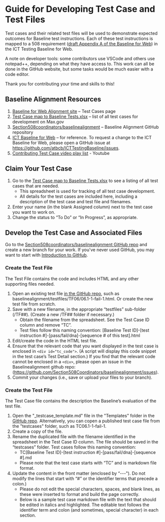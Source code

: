 # Guide for Developing Test Case and Test Files
Test cases and their related test files will be used to demonstrate expected outcomes for Baseline test instructions.  Each of these test instructions is mapped to a 508 requirement ([draft Appendix A of the Baseline for Web](https://federalist-78ccea55-7a06-447c-aabf-bd620b207b74.app.cloud.gov/preview/atbcb/icttestingbaseline/nextupdateafter301/AppendixA/)) in the ICT Testing Baseline for Web. 

A note on developer tools: some contributors use VSCode and others use notepad++, depending on what they have access to. This work can all be done in the GitHub website, but some tasks would be much easier with a code editor.  

Thank you for contributing your time and skills to this!

## Baseline Alignment Resources
1. [Baseline for Web Alignment site](https://section508coordinators.github.io/baselinealignment/testcases.html) – Test Cases page
2. [Test Case map to Baseline Tests.xlsx](https://documents.max.gov/community-pages/_layouts/15/WopiFrame2.aspx?sourcedoc=%7b8C6CC728-95D2-4E54-826D-3CA97A7BCCA0%7d&action=edit) – list of all test cases for development on Max.gov
3. [Section508coordinators/baselinealignment](https://github.com/Section508Coordinators/baselinealignment) – Baseline Alignment GitHub repository
4. [ICT Baseline for Web](https://ictbaseline.access-board.gov/) – for reference. To request a change to the ICT Baseline for Web, please open a GitHub issue at <https://github.com/atbcb/ICTTestingBaseline/issues>.
5. [Contributing Test Case video play list](https://www.youtube.com/playlist?list=PLaqerowLitKmBu1MkZcJhu-VHmTBaDJho) - Youtube

## Claim Your Test Case
1. Go to the [Test Case map to Baseline Tests.xlsx](https://documents.max.gov/community-pages/_layouts/15/WopiFrame2.aspx?sourcedoc=%7b8C6CC728-95D2-4E54-826D-3CA97A7BCCA0%7d&action=edit) to see a listing of all test cases that are needed.
   - This spreadsheet is used for tracking of all test case development. 
   - All details for the test cases are included here, including a description of the test case and test file and filenames.
2. Enter your name (in the blank Assigned column) next to the test case you want to work on.
3. Change the status to “To Do” or “In Progress”, as appropriate.

## Develop the Test Case and Associated Files
Go to the [Section508coordinators/baselinealignment GitHub repo](https://github.com/Section508Coordinators/baselinealignment) and create a new branch for your work. If you've never used GitHub, you may want to start with [Introduction to GitHub](https://lab.github.com/githubtraining/introduction-to-github).

### Create the Test File
The Test File contains the code and includes HTML and any other supporting files needed.
1. Open an existing test file [in the GitHub repo](https://github.com/Section508Coordinators/baselinealignment), such as baselinealignment/testfiles/TF06/06.1-1-fail-1.html. Or create the new test file from scratch.
2. Save with a new filename, in the appropriate “testfiles” sub-folder (/TF##).  (Create a new /TF## folder if necessary.)
   - Obtain the filename from the spreadsheet. See the Test Case ID column and remove “TC”.
   - Test files follow this naming convention: [Baseline Test ID]-[test instruction #]-[pass/fail/dna]-[sequence # of this test].html
3. Edit/create the code in the HTML test file.
4. Ensure that the relevant code that you want displayed in the test case is enclosed in `<div id="tc_code">`. (A script will display this code snippet in the test case’s Test Detail section.)
    If you find that the relevant code cannot be enclosed in a `<div>`, please open an issue in the Baselinealignment github repo: (<https://github.com/Section508Coordinators/baselinealignment/issues>).
5.	Commit your changes (i.e., save or upload your files to your branch).

### Create the Test File
The Test Case file contains the description the Baseline’s evaluation of the test file.
1. Open the "_testcase_template.md" file in the "Templates" folder in the [GitHub repo](https://github.com/Section508Coordinators/baselinealignment).
   Alternatively, you can copen a published test case file from the "testcases" folder, such as TC06.1-1-fail-1.
2. Create a copy of the file.
3. Rename the duplicated file with the filename identified in the spreadsheet in the Test Case ID column. The file should be saved in the “testcases” folder. Test cases follow this naming convention:
    - TC[Baseline Test ID]-[test instruction #]-[pass/fail/dna]-[sequence #].md
    - Please note that the test case starts with “TC” and is markdown file format.
4. Update the content in the front matter (enclosed by “---"). Do not modify the lines that start with “#” or the identifier terms that precede a colon.)
    - Please do not edit the special characters, spaces, and blank lines, as these were inserted to format and build the page correctly.
    - Below is a sample test case markdown file with the text that should be edited in italics and highlighted. The editable text follows the identifier term and colon (and sometimes, special character) in each section.
